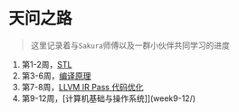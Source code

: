 # 天问之路

> 这里记录着与`Sakura`师傅以及一群小伙伴共同学习的进度

1. 第1-2周，[STL](week1-2/)
2. 第3-6周，[编译原理](week3-6/)
3. 第7-8周，[LLVM IR Pass 代码优化](week7-8/)
4. 第9-12周，[计算机基础与操作系统]](week9-12/)